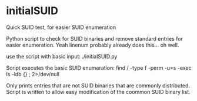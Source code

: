 # initialSUID
Quick SUID test, for easier SUID enumeration

Python script to check for SUID binaries and remove standard entries for easier enumeration. Yeah linenum probably already does this... oh well.

use the script with basic input:
./initialSUID.py

Script executes the basic SUID enumeration:
find / -type f -perm -u=s -exec ls -ldb {} \; 2>/dev/null

Only prints entries that are not SUID binaries that are commonly distributed. Script is written to allow easy modification of the coommon SUID binary list.
